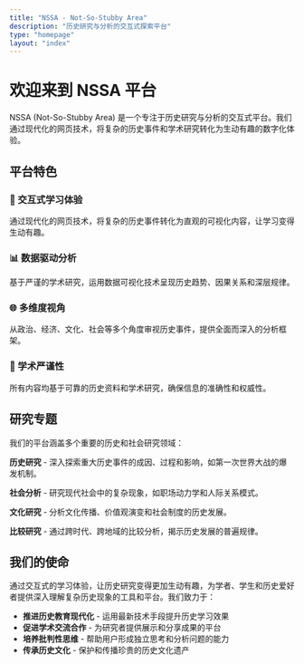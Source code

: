 ```yaml
---
title: "NSSA - Not-So-Stubby Area"
description: "历史研究与分析的交互式探索平台"
type: "homepage"
layout: "index"
---
```


# 欢迎来到 NSSA 平台

NSSA (Not-So-Stubby Area) 是一个专注于历史研究与分析的交互式平台。我们通过现代化的网页技术，将复杂的历史事件和学术研究转化为生动有趣的数字化体验。

## 平台特色

### 🎯 交互式学习体验
通过现代化的网页技术，将复杂的历史事件转化为直观的可视化内容，让学习变得生动有趣。

### 📊 数据驱动分析
基于严谨的学术研究，运用数据可视化技术呈现历史趋势、因果关系和深层规律。

### 🌐 多维度视角
从政治、经济、文化、社会等多个角度审视历史事件，提供全面而深入的分析框架。

### 🔬 学术严谨性
所有内容均基于可靠的历史资料和学术研究，确保信息的准确性和权威性。

## 研究专题

我们的平台涵盖多个重要的历史和社会研究领域：

**历史研究** - 深入探索重大历史事件的成因、过程和影响，如第一次世界大战的爆发机制。

**社会分析** - 研究现代社会中的复杂现象，如职场动力学和人际关系模式。

**文化研究** - 分析文化传播、价值观演变和社会制度的历史发展。

**比较研究** - 通过跨时代、跨地域的比较分析，揭示历史发展的普遍规律。

## 我们的使命

通过交互式的学习体验，让历史研究变得更加生动有趣，为学者、学生和历史爱好者提供深入理解复杂历史现象的工具和平台。我们致力于：

- **推进历史教育现代化** - 运用最新技术手段提升历史学习效果
- **促进学术交流合作** - 为研究者提供展示和分享成果的平台
- **培养批判性思维** - 帮助用户形成独立思考和分析问题的能力
- **传承历史文化** - 保护和传播珍贵的历史文化遗产
